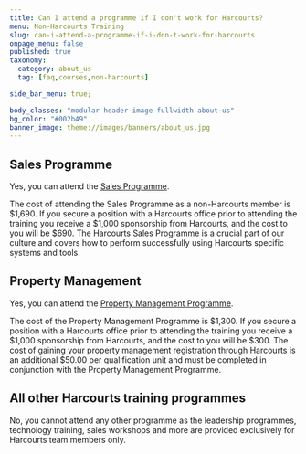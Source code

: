 ```yaml
---
title: Can I attend a programme if I don't work for Harcourts?
menu: Non-Harcourts Training
slug: can-i-attend-a-programme-if-i-don-t-work-for-harcourts
onpage_menu: false
published: true
taxonomy:
  category: about_us
  tag: [faq,courses,non-harcourts]

side_bar_menu: true;

body_classes: "modular header-image fullwidth about-us"
bg_color: "#002b49"
banner_image: theme://images/banners/about_us.jpg
---
```


## Sales Programme
Yes, you can attend the [Sales Programme](/courses/sales/sales-programme).

The cost of attending the Sales Programme as a non-Harcourts member is $1,690. If you secure a position with a Harcourts office prior to attending the training you receive a $1,000 sponsorship from Harcourts, and the cost to you will be $690. The Harcourts Sales Programme is a crucial part of our culture and covers how to perform successfully using Harcourts specific systems and tools.

## Property Management
Yes, you can attend the [Property Management Programme](/courses/property-management/property-management-programme).

The cost of the Property Management Programme is $1,300. If you secure a position with a Harcourts office prior to attending the training you receive a $1,000 sponsorship from Harcourts, and the cost to you will be $300. The cost of gaining your property management registration through Harcourts is an additional $50.00 per qualification unit and must be completed in conjunction with the Property Management Programme.

## All other Harcourts training programmes
No, you cannot attend any other programme as the leadership programmes, technology training, sales workshops and more are provided exclusively for Harcourts team members only.
